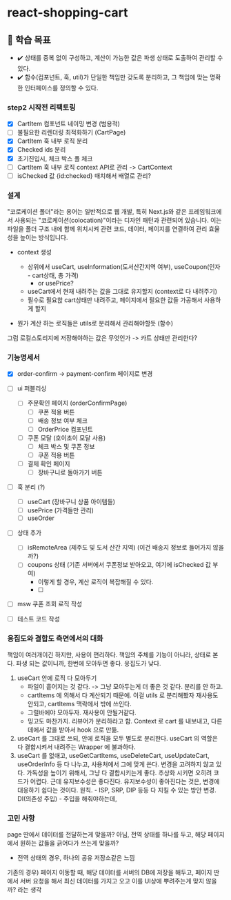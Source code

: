 # react-shopping-cart

## 📍 학습 목표

- ✔️ 상태를 중복 없이 구성하고, 계산이 가능한 값은 파생 상태로 도출하여 관리할 수 있다.
- ✔️ 함수(컴포넌트, 훅, util)가 단일한 책임만 갖도록 분리하고, 그 책임에 맞는 명확한 인터페이스를 정의할 수 있다.

### step2 시작전 리팩토링

- [x] CartItem 컴포넌트 네이밍 변경 (범용적)
- [ ] 불필요한 리렌더링 최적화하기 (CartPage)
- [x] CartItem 훅 내부 로직 분리
- [x] Checked ids 분리
- [x] 초기진입시, 체크 박스 풀 체크
- [ ] CartItem 훅 내부 로직 context API로 관리 -> CartContext
- [ ] isChecked 값 {id:checked} 매치해서 배열로 관리?

### 설계

"코로케이션 폴더"라는 용어는 일반적으로 웹 개발, 특히 Next.js와 같은 프레임워크에서 사용되는 "코로케이션(colocation)"이라는 디자인 패턴과 관련되어 있습니다. 이는 파일을 폴더 구조 내에 함께 위치시켜 관련 코드, 데이터, 페이지를 연결하여 관리 효율성을 높이는 방식입니다.

- context 생성

  - 상위에서 useCart, useInformation(도서산간지역 여부), useCoupon(인자 - cart상태, 총 가격)
    - or usePrice?
  - useCart에서 현재 내려주는 값을 그대로 유지할지 (context로 다 내려주기)
  - 필수로 필요핝 cart상태만 내려주고, 페이지에서 필요한 값들 가공해서 사용하게 할지

- 뭔가 계산 하는 로직들은 utils로 분리해서 관리해야할듯 (함수)

그럼 로컬스토리지에 저장해야하는 값은 무엇인가 -> 카트 상태만 관리한다?

### 기능명세서

- [x] order-confirm -> payment-confirm 페이지로 변경

- [ ] ui 퍼블리싱
  - [ ] 주문확인 페이지 (orderConfirmPage)
    - [ ] 쿠폰 적용 버튼
    - [ ] 배송 정보 여부 체크
    - [ ] OrderPrice 컴포넌트
  - [ ] 쿠폰 모달 (호이초이 모달 사용)
    - [ ] 체크 박스 및 쿠폰 정보
    - [ ] 쿠폰 적용 버튼
  - [ ] 결제 확인 페이지
    - [ ] 장바구니로 돌아가기 버튼
- [ ] 훅 분리 (?)
  - [ ] useCart (장바구니 상품 아이템들)
  - [ ] usePrice (가격들만 관리)
  - [ ] useOrder
- [ ] 상태 추가
  - [ ] isRemoteArea (제주도 및 도서 산간 지역) (이건 배송지 정보로 들어가지 않을까?)
  - [ ] coupons 상태 (기존 서버에서 쿠폰정보 받아오고, 여기에 isChecked 값 부여)
    - 이렇게 할 경우, 계산 로직이 복잡해질 수 있다.
    - [ ]
- [ ] msw 쿠폰 조회 로직 작성
- [ ] 테스트 코드 작성

### 응집도와 결합도 측면에서의 대화

책임이 여러개이긴 하지만, 사용이 편리하다.
책임의 주체를 기능이 아니라, 상태로 본다.
파생 되는 값이니까, 한번에 모아두면 좋다.
응집도가 낮다.

1. useCart 안에 로직 다 모아두기
   - 파일이 흩어지는 것 같다. -> 그냥 모아두는게 더 좋은 것 같다. 분리를 안 하고.
   - cartItems 에 의해서 다 계산되기 때문에. 이걸 utils 로 분리해봤자 재사용도 안되고, cartItems 맥락에서 밖에 쓰인다.
   - 그럴바에야 모아두자. 재사용이 안될거같다.
   - 밍고도 마찬가지. 리뷰어가 분리하라고 함. Context 로 cart 를 내보내고, 다른 데에서 값을 받아서 hook 으로 만듦.
2. useCart 를 그대로 쓰되, 안에 로직을 모두 별도로 분리한다. useCart 의 역할은 다 결합시켜서 내려주는 Wrapper 에 불과하다.
3. useCart 를 없애고, useGetCartItems, useDeleteCart, useUpdateCart, useOrderInfo 등 다 나누고, 사용처에서 그에 맞게 쓴다.
   변경을 고려하지 않고 있다.
   가독성을 높이기 위해서, 그냥 다 결합시키는게 좋다. 추상화 시키면 오히려 코드가 어렵다. 근데 유지보수성은 좋다진다.
   유지보수성이 좋아진다는 것은, 변경에 대응하기 쉽다는 것이다.
   원칙. - ISP, SRP, DIP 등등 다 지킬 수 있는 방안
   변경.
   DI(의존성 주입) - 주입을 해줘야하는데,

### 고민 사항

page 딴에서 데이터를 전달하는게 맞을까?
아님, 전역 상태를 하나를 두고, 해당 페이지에서 원하는 값들을 긁어다가 쓰는게 맞을까?

- 전역 상태의 경우, 하나의 공유 저장소같은 느낌

기존의 경우) 페이지 이동할 때, 해당 데이터를 서버의 DB에 저장을 해두고, 페이지 딴에서 서버 요청을 해서 최신 데이터를 가지고 오고 이를 UI상에 뿌려주는게 맞지 않을까? 라는 생각
